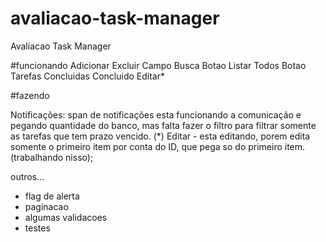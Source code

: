 # avaliacao-task-manager
Avaliacao Task Manager

#funcionando
Adicionar
Excluir
Campo Busca
Botao Listar Todos
Botao Tarefas Concluidas
Concluido
Editar*

#fazendo

Notificações: span de notificações esta funcionando a comunicação e pegando quantidade do banco, mas falta fazer o filtro para filtrar somente as tarefas que tem prazo vencido.
(*) Editar - esta editando, porem edita somente o primeiro item por conta do ID, que pega so do primeiro item. (trabalhando nisso);

outros...
- flag de alerta
- paginacao
- algumas validacoes
- testes
